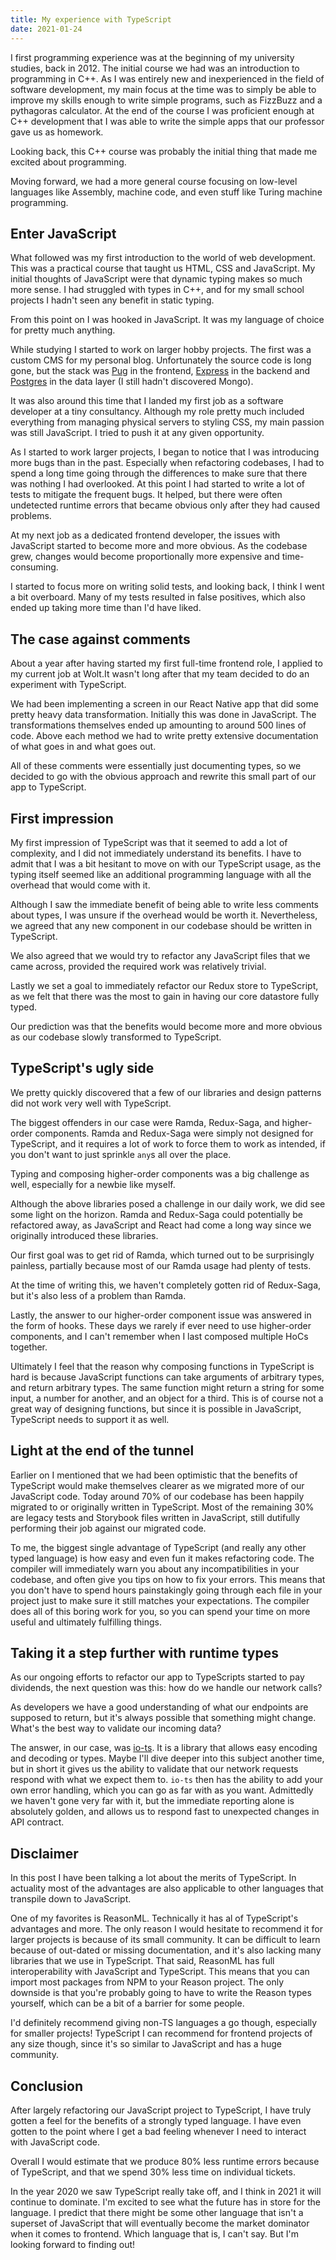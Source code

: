 ```yaml
---
title: My experience with TypeScript
date: 2021-01-24
---
```

I first programming experience was at the beginning of my university studies, back in 2012. The initial course we had was an introduction to programming in C++. As I was entirely new and inexperienced in the field of software development, my main focus at the time was to simply be able to improve my skills enough to write simple programs, such as FizzBuzz and a pythagoras calculator. At the end of the course I was proficient enough at C++ development that I was able to write the simple apps that our professor gave us as homework.

Looking back, this C++ course was probably the initial thing that made me excited about programming.

Moving forward, we had a more general course focusing on low-level languages like Assembly, machine code, and even stuff like Turing machine programming.

## Enter JavaScript

What followed was my first introduction to the world of web development. This was a practical course that taught us HTML, CSS and JavaScript. My initial thoughts of JavaScript were that dynamic typing makes so much more sense. I had struggled with types in C++, and for my small school projects I hadn't seen any benefit in static typing.

From this point on I was hooked in JavaScript. It was my language of choice for pretty much anything.

While studying I started to work on larger hobby projects. The first was a custom CMS for my personal blog. Unfortunately the source code is long gone, but the stack was [Pug](https://pugjs.org/) in the frontend, [Express](https://expressjs.com/) in the backend and [Postgres](https://www.postgresql.org/) in the data layer (I still hadn't discovered Mongo). 

It was also around this time that I landed my first job as a software developer at a tiny consultancy. Although my role pretty much included everything from managing physical servers to styling CSS, my main passion was still JavaScript. I tried to push it at any given opportunity.

As I started to work larger projects, I began to notice that I was introducing more bugs than in the past. Especially when refactoring codebases, I had to spend a long time going through the differences to make sure that there was nothing I had overlooked. At this point I had started to write a lot of tests to mitigate the frequent bugs. It helped, but there were often undetected runtime errors that became obvious only after they had caused problems.

At my next job as a dedicated frontend developer, the issues with JavaScript started to become more and more obvious. As the codebase grew, changes would become proportionally more expensive and time-consuming.

I started to focus more on writing solid tests, and looking back, I think I went a bit overboard. Many of my tests resulted in false positives, which also ended up taking more time than I'd have liked. 

## The case against comments

About a year after having started my first full-time frontend role, I applied to my current job at Wolt.It wasn't long after that my team decided to do an experiment with TypeScript.

We had been implementing a screen in our React Native app that did some pretty heavy data transformation. Initially this was done in JavaScript. The transformations themselves ended up amounting to around 500 lines of code. Above each method we had to write pretty extensive documentation of what goes in and what goes out.

All of these comments were essentially just documenting types, so we decided to go with the obvious approach and rewrite this small part of our app to TypeScript. 

## First impression

My first impression of TypeScript was that it seemed to add a lot of complexity, and I did not immediately understand its benefits. I have to admit that I was a bit hesitant to move on with our TypeScript usage, as the typing itself seemed like an additional programming language with all the overhead that would come with it.

Although I saw the immediate benefit of being able to write less comments about types, I was unsure if the overhead would be worth it. Nevertheless, we agreed that any new component in our codebase should be written in TypeScript.

We also agreed that we would try to refactor any JavaScript files that we came across, provided the required work was relatively trivial.

Lastly we set a goal to immediately refactor our Redux store to TypeScript, as we felt that there was the most to gain in having our core datastore fully typed. 


Our prediction was that the benefits would become more and more obvious as our codebase slowly transformed to TypeScript.

## TypeScript's ugly side

We pretty quickly discovered that a few of our libraries and design patterns did not work very well with TypeScript.

The biggest offenders in our case were Ramda, Redux-Saga, and higher-order components. Ramda and Redux-Saga were simply not designed for TypeScript, and it requires a lot of work to force them to work as intended, if you don't want to just sprinkle `any`s all over the place.

Typing and composing higher-order components was a big challenge as well, especially for a newbie like myself. 

Although the above libraries posed a challenge in our daily work, we did see some light on the horizon. Ramda and Redux-Saga could potentially be refactored away, as JavaScript and React had come a long way since we originally introduced these libraries.

Our first goal was to get rid of Ramda, which turned out to be surprisingly painless, partially because most of our Ramda usage had plenty of tests. 


At the time of writing this, we haven't completely gotten rid of Redux-Saga, but it's also less of a problem than Ramda. 

Lastly, the answer to our higher-order component issue was answered in the form of hooks. These days we rarely if ever need to use higher-order components, and I can't remember when I last composed multiple HoCs together. 

Ultimately I feel that the reason why composing functions in TypeScript is hard is because JavaScript functions can take arguments of arbitrary types, and return arbitrary types. The same function might return a string for some input, a number for another, and an object for a third. This is of course not a great way of designing functions, but since it is possible in JavaScript, TypeScript needs to support it as well. 

## Light at the end of the tunnel

Earlier on I mentioned that we had been optimistic that the benefits of TypeScript would make themselves clearer as we migrated more of our JavaScript code. Today around 70% of our codebase has been happily migrated to or originally written in TypeScript. Most of the remaining 30% are legacy tests and Storybook files written in JavaScript, still dutifully performing their job against our migrated code. 

To me, the biggest single advantage of TypeScript (and really any other typed language) is how easy and even fun it makes refactoring code. The compiler will immediately warn you about any incompatibilities in your codebase, and often give you tips on how to fix your errors. This means that you don't have to spend hours painstakingly going through each file in your project just to make sure it still matches your expectations. The compiler does all of this boring work for you, so you can spend your time on more useful and ultimately fulfilling things.

## Taking it a step further with runtime types

As our ongoing efforts to refactor our app to TypeScripts started to pay dividends, the next question was this: how do we handle our network calls?

As developers we have a good understanding of what our endpoints are supposed to return, but it's always possible that something might change. What's the best way to validate our incoming data?

The answer, in our case, was [io-ts](https://github.com/gcanti/io-ts). It is a library that allows easy encoding and decoding or types. Maybe I'll dive deeper into this subject another time, but in short it gives us the ability to validate that our network requests respond with what we expect them to. `io-ts` then has the ability to add your own error handling, which you can go as far with as you want. Admittedly we haven't gone very far with it, but the immediate reporting alone is absolutely golden, and allows us to respond fast to unexpected changes in API contract.

## Disclaimer

In this post I have been talking a lot about the merits of TypeScript. In actuality most of the advantages are also applicable to other languages that transpile down to JavaScript.

One of my favorites is ReasonML. Technically it has al of TypeScript's advantages and more. The only reason I would hesitate to recommend it for larger projects is because of its small community. It can be difficult to learn because of out-dated or missing documentation, and it's also lacking many libraries that we use in TypeScript. That said, ReasonML has full interoperability with JavaScript and TypeScript. This means that you can import most packages from NPM to your Reason project. The only downside is that you're probably going to have to write the Reason types yourself, which can be a bit of a barrier for some people.

I'd definitely recommend giving non-TS languages a go though, especially for smaller projects! TypeScript I can recommend for frontend projects of any size though, since it's so similar to JavaScript and has a huge community.

## Conclusion

After largely refactoring our JavaScript project to TypeScript, I have truly gotten a feel for the benefits of a strongly typed language. I have even gotten to the point where I get a bad feeling whenever I need to interact with JavaScript code.

Overall I would estimate that we produce 80% less runtime errors because of TypeScript, and that we spend 30% less time on individual tickets.

In the year 2020 we saw TypeScript really take off, and I think in 2021 it will continue to dominate. I'm excited to see what the future has in store for the language. I predict that there might be some other language that isn't a superset of JavaScript that will eventually become the market dominator when it comes to frontend. Which language that is, I can't say. But I'm looking forward to finding out!
